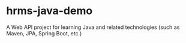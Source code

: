 # hrms-java-demo
A Web API project for learning Java and related technologies (such as Maven, JPA, Spring Boot, etc.) 
